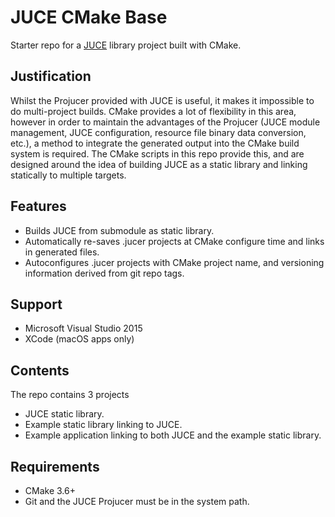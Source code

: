 # JUCE CMake Base
Starter repo for a [JUCE](https://github.com/julianstorer/JUCE) library project built with CMake. 

## Justification

Whilst the Projucer provided with JUCE is useful, it makes it impossible to do multi-project builds. CMake provides a lot of flexibility in this area, however in order to maintain the advantages of the Projucer (JUCE module management, JUCE configuration, resource file binary data conversion, etc.), a method to integrate the generated output into the CMake build system is required. The CMake scripts in this repo provide this, and are designed around the idea of building JUCE as a static library and linking statically to multiple targets.

## Features
- Builds JUCE from submodule as static library. 
- Automatically re-saves .jucer projects at CMake configure time and links in generated files.
- Autoconfigures .jucer projects with CMake project name, and versioning information derived from git repo tags.

## Support
- Microsoft Visual Studio 2015
- XCode (macOS apps only)

## Contents

The repo contains 3 projects
- JUCE static library.
- Example static library linking to JUCE.
- Example application linking to both JUCE and the example static library.

## Requirements
- CMake 3.6+
- Git and the JUCE Projucer must be in the system path.
